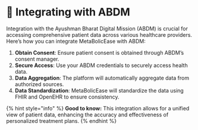 # 🔗 Integrating with ABDM

Integration with the Ayushman Bharat Digital Mission (ABDM) is crucial for accessing comprehensive patient data across various healthcare providers. Here’s how you can integrate MetaBolicEase with ABDM:

1. **Obtain Consent**: Ensure patient consent is obtained through ABDM’s consent manager.
2. **Secure Access**: Use your ABDM credentials to securely access health data.
3. **Data Aggregation**: The platform will automatically aggregate data from authorized sources.
4. **Data Standardization**: MetaBolicEase will standardize the data using FHIR and OpenEHR to ensure consistency.

{% hint style="info" %}
**Good to know:** This integration allows for a unified view of patient data, enhancing the accuracy and effectiveness of personalized treatment plans.
{% endhint %}
